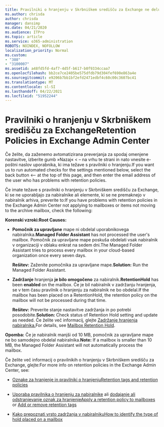 ```yaml
---
title: Pravilniki o hranjenju v Skrbniškem središču za Exchange ne delujejo
ms.author: chrisda
author: chrisda
manager: dansimp
ms.date: 04/21/2020
ms.audience: ITPro
ms.topic: article
ms.service: o365-administration
ROBOTS: NOINDEX, NOFOLLOW
localization_priority: Normal
ms.custom:
- "308"
- "3100007"
ms.assetid: a48fd5fd-4af7-4d5f-b617-b0f9334ccaa7
ms.openlocfilehash: bb2ce7ce2405be575dfdb79d304fef690e863a4e
ms.sourcegitcommit: e9206b7bb1bf2efd2471edbf4c60c00c3607bc41
ms.translationtype: MT
ms.contentlocale: sl-SI
ms.lasthandoff: 04/22/2021
ms.locfileid: "51952244"
---
```

# <a name="retention-policies-in-exchange-admin-center"></a><span data-ttu-id="86543-102">Pravilniki o hranjenju v Skrbniškem središču za Exchange</span><span class="sxs-lookup"><span data-stu-id="86543-102">Retention Policies in Exchange Admin Center</span></span>

<span data-ttu-id="86543-103">Če želite, da zaženemo avtomatizirana preverjanja za spodaj omenjene nastavitve, izberite gumb »Nazaj« < – na vrhu te strani in nato vnesite e-poštni naslov uporabnika, ki ima težave s pravilniki o hranjenju.</span><span class="sxs-lookup"><span data-stu-id="86543-103">If you want us to run automated checks for the settings mentioned below, select the back button <-- at the top of this page, and then enter the email address of the user who has problems with retention policies.</span></span>

<span data-ttu-id="86543-104">Če imate težave s pravilniki o hranjenju v Skrbniškem središču za Exchange, ki se ne uporabljajo za nabiralnike ali elemente, ki se ne premaknejo v nabiralnik arhiva, preverite to:</span><span class="sxs-lookup"><span data-stu-id="86543-104">If you have problems with retention policies in the Exchange Admin Center not applying to mailboxes or items not moving to the archive mailbox, check the following:</span></span>

<span data-ttu-id="86543-105">**Korenski vzroki:**</span><span class="sxs-lookup"><span data-stu-id="86543-105">**Root Causes:**</span></span>

- <span data-ttu-id="86543-106">**Pomočnik za upravljane** mape ni obdelal uporabnikovega nabiralnika.</span><span class="sxs-lookup"><span data-stu-id="86543-106">**Managed Folder Assistant** has not processed the user's mailbox.</span></span> <span data-ttu-id="86543-107">Pomočnik za upravljane mape poskuša obdelati vsak nabiralnik v organizaciji v oblaku enkrat na sedem dni.</span><span class="sxs-lookup"><span data-stu-id="86543-107">The Managed Folder Assistant tries to process every mailbox in your cloud-based organization once every seven days.</span></span>

  <span data-ttu-id="86543-108">**Rešitev:** Zaženite pomočnika za upravljane mape.</span><span class="sxs-lookup"><span data-stu-id="86543-108">**Solution:** Run the Managed Folder Assistant.</span></span>

- <span data-ttu-id="86543-109">**Zadržanje** hranjenja **je bilo omogočeno** za nabiralnik.</span><span class="sxs-lookup"><span data-stu-id="86543-109">**RetentionHold** has been **enabled** on the mailbox.</span></span> <span data-ttu-id="86543-110">Če je bil nabiralnik v zadržanju hranjenja, se v tem času pravilnik o hranjenju za nabiralnik ne bo obdelal.</span><span class="sxs-lookup"><span data-stu-id="86543-110">If the mailbox has been placed on a RetentionHold, the retention policy on the mailbox will not be processed during that time.</span></span>

  <span data-ttu-id="86543-111">**Rešitev:** Preverite stanje nastavitve zadržanja in po potrebi posodobite.</span><span class="sxs-lookup"><span data-stu-id="86543-111">**Solution:** Check status of Retention Hold setting and update as needed.</span></span> <span data-ttu-id="86543-112">Če želite več informacij, glejte [Zadržanje hranjenja nabiralnika.](https://docs.microsoft.com/exchange/security-and-compliance/messaging-records-management/mailbox-retention-hold)</span><span class="sxs-lookup"><span data-stu-id="86543-112">For details, see [Mailbox Retention Hold](https://docs.microsoft.com/exchange/security-and-compliance/messaging-records-management/mailbox-retention-hold).</span></span>
 
<span data-ttu-id="86543-113">**Opomba:** Če je nabiralnik manjši od 10 MB, pomočnik za upravljane mape ne bo samodejno obdelal nabiralnika.</span><span class="sxs-lookup"><span data-stu-id="86543-113">**Note:** If a mailbox is smaller than 10 MB, the Managed Folder Assistant will not automatically process the mailbox.</span></span>
 
<span data-ttu-id="86543-114">Če želite več informacij o pravilnikih o hranjenju v Skrbniškem središču za Exchange, glejte:</span><span class="sxs-lookup"><span data-stu-id="86543-114">For more info on retention policies in the Exchange Admin Center, see:</span></span>

- [<span data-ttu-id="86543-115">Oznake za hranjenje in pravilniki o hranjenju</span><span class="sxs-lookup"><span data-stu-id="86543-115">Retention tags and retention policies</span></span>](https://docs.microsoft.com/exchange/security-and-compliance/messaging-records-management/retention-tags-and-policies)

- <span data-ttu-id="86543-116">[Uporaba pravilnika o hranjenju za nabiralnike](https://docs.microsoft.com/exchange/security-and-compliance/messaging-records-management/apply-retention-policy) ali [dodajanje ali odstranjevanje oznak za hranjenje](https://docs.microsoft.com/exchange/security-and-compliance/messaging-records-management/add-or-remove-retention-tags)</span><span class="sxs-lookup"><span data-stu-id="86543-116">[Apply a retention policy to mailboxes](https://docs.microsoft.com/exchange/security-and-compliance/messaging-records-management/apply-retention-policy) or [Add or remove retention tags](https://docs.microsoft.com/exchange/security-and-compliance/messaging-records-management/add-or-remove-retention-tags)</span></span>

- [<span data-ttu-id="86543-117">Kako prepoznati vrsto zadržanja v nabiralniku</span><span class="sxs-lookup"><span data-stu-id="86543-117">How to identify the type of hold placed on a mailbox</span></span>](https://docs.microsoft.com/microsoft-365/compliance/identify-a-hold-on-an-exchange-online-mailbox)
